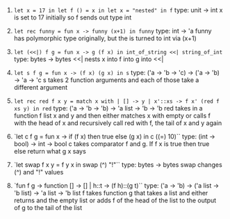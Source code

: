 1. `let x = 17 in let f () = x in let x = "nested" in f`
type: unit -> int
x is set to 17 initially so f sends out type int

2. `let rec funny = fun x -> funny (x+1) in funny`
type: int -> 'a
funny has polymorphic type originally, but the is turned to int via (x+1)

3. `let (<<|) f g = fun x -> g (f x) in int_of_string <<| string_of_int`
type: bytes -> bytes
<<| nests x into f into g into <<|


4. `let s f g = fun x -> (f x) (g x) in s`
type: ('a -> 'b -> 'c) -> ('a -> 'b) -> 'a -> 'c
s takes 2 function arguments and each of those take a different argument

5. `let rec red f x y = match x with | [] -> y | x'::xs -> f x' (red f xs y) in red`
type: ('a -> 'b -> 'b) -> 'a list -> 'b -> 'b
red takes in a function f list x and y and then either matches x with empty or calls f with the head of x and recursively call red with f, the tail of x and y again

6. `let c f g = fun x -> if (f x) then true else (g x) in c ((=) 10)``
type: (int -> bool) -> int -> bool
c takes comparator f and g. If f x is true then true else return what g x says

7. `let swap f x y = f y x in swap (^) "!"``
type: bytes -> bytes
swap changes (^) and "!" values

8. `fun f g -> function [] -> [] | h::t -> (f h)::(g t)``
type: ('a -> 'b) -> ('a list -> 'b list) -> 'a list -> 'b list
f takes function g that takes a list and either returns and the empty list or adds f of the head of the list to the output of g to the tail of the list
